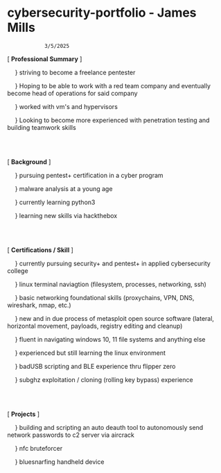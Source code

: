 # cybersecurity-portfolio - James Mills 
                3/5/2025

[ __Professional Summary__ ]
  
&emsp; 
} striving to become a freelance pentester
  
&emsp; 
} Hoping to be able to work with a red team company and eventually become head of operations for said company 
  
&emsp; 
} worked with vm's and hypervisors
  
&emsp; 
} Looking to become more experienced with penetration testing and building teamwork skills

<br></br>

[ __Background__ ]
  
&emsp; 
} pursuing pentest+ certification in a cyber program 
  
&emsp; 
} malware analysis at a young age
  
&emsp; 
} currently learning python3
  
&emsp; 
} learning new skills via hackthebox

<br></br>

[ __Certifications / Skill__ ]
  
&emsp; 
} currently pursuing security+ and pentest+ in applied cybersecurity college
  
&emsp; 
} linux terminal naviagtion (filesystem, processes, networking, ssh)
  
&emsp; 
} basic networking foundational skills (proxychains, VPN, DNS, wireshark, nmap, etc.)
  
&emsp; 
} new and in due process of metasploit open source software (lateral, horizontal movement, payloads, registry editing and cleanup)
  
&emsp; 
} fluent in navigating windows 10, 11 file systems and anything else
  
&emsp; 
} experienced but still learning the linux environment
  
&emsp; 
} badUSB scripting and BLE experience thru flipper zero
  
&emsp; 
} subghz exploitation / cloning (rolling key bypass) experience 

<br></br>

[ __Projects__ ]
  
&emsp; 
} building and scripting an auto deauth tool to autonomously send network passwords to c2 server via aircrack 
  
&emsp; 
} nfc bruteforcer
  
&emsp; 
} bluesnarfing handheld device
